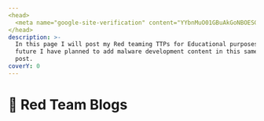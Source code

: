 ```yaml
---
<head>
  <meta name="google-site-verification" content="YYbnMuO01GBuAkGoNBOESGOVLMlUgBHSEAu9MUuSDDo" /
</head>
description: >-
  In this page I will post my Red teaming TTPs for Educational purposes. In
  future I have planned to add malware development content in this same blog
  post.
coverY: 0
---
```


# 🥳 Red Team Blogs


<!-- Google Tag Manager (noscript) -->
<noscript><iframe src="https://www.googletagmanager.com/ns.html?id=GTM-56HBVQ7T"
height="0" width="0" style="display:none;visibility:hidden"></iframe></noscript>
<!-- End Google Tag Manager (noscript) -->
